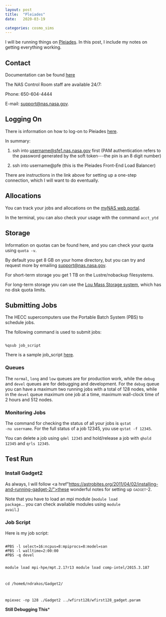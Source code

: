 ```yaml
---
layout: post
title:  "Pleiades"
date:   2020-03-19

categories: cosmo_sims
---
```


I will be running things on <a href="https://www.nas.nasa.gov/hecc/resources/pleiades.html">Pleiades</a>. In this post, I include my notes on getting everything working.

## Contact

Documentation can be found  <a href="https://www.nas.nasa.gov/hecc/support/kb/">here</a>

The NAS Control Room staff are available 24/7:

Phone: 650-604-4444

E-mail: support@nas.nasa.gov.


## Logging On

There is information on how to log-on to Pleiades
<a href="https://www.nas.nasa.gov/hecc/support/kb/91/">here</a>.

In summary:

1) ssh into username@sfe1.nas.nasa.gov first (PAM authentication refers to the password generated by the soft token---the pin is an 8 digit number)

2) ssh into username@pfe (this is the Pleiades Front-End Load Balancer)

There are instructions in the link above for setting up a one-step connection, which I will want to do eventually.

## Allocations

You can track your jobs and allocations on the <a href="https://portal.nas.nasa.gov">myNAS web portal</a>.

In the terminal, you can also check your <a href-="https://www.nas.nasa.gov/hecc/support/kb/job-accounting_171.htmlstandard">usage </a> with the command
<code>acct_ytd</code>

## Storage

Information on quotas can be found
 <a href-="https://www.nas.nasa.gov/hecc/support/kb/quota-policy-on-disk-space-and-files_156.html">here</a>, and you can check your quota using <code>quota -v</code>.

By default you get 8 GB on your home directory, but you can try and request more by emailing support@nas.nasa.gov.

For short-term storage you get 1 TB on the Lustre/nobackup filesystems.

For long-term storage you can use the <a href="https://www.nas.nasa.gov/hecc/support/kb/the-lou-mass-storage-system_371.html">Lou Mass Storage system</a>, which has no disk quota limits.




## Submitting Jobs

The HECC supercomputers use the Portable Batch System (PBS) to schedule jobs.


The following command is used to submit jobs:

<code>
%qsub job_script
</code>

There is a sample job_script <a href="https://www.nas.nasa.gov/hecc/support/kb/sample-pbs-script-for-pleiades_190.html">here</a>.


### Queues

The <code>normal</code>, <code>long</code> and <code>low</code> queues are for production work, while the <code>debug</code> and <code>devel</code> queues are for debugging and development. For the <code>debug</code> queue you can have a maximum two running jobs with a total of 128 nodes, while in the <code>devel</code> queue maximum one job at a time, maximum wall-clock time of 2 hours and 512 nodes.



### Monitoring Jobs

The command for checking the status of all your jobs is  <code>qstat -nu username</code>. For the full status of a job 12345, you use <code>qstat -f 12345</code>.

You can delete a job using <code>qdel 12345</code> and hold/release a job with <code>qhold 12345</code> and <code>qrls 12345</code>.



## Test Run

### Install Gadget2

As always, I will follow <a href"https://astrobites.org/2011/04/02/installing-and-running-gadget-2/">these</a> wonderful notes for setting up <span style="font-variant:small-caps;">gadget-2</span>.

Note that you have to load an mpi module (<code>module load package</code>... you can check available modules using <code>module avail</code>.)

### Job Script

Here is my job script:

<code>
#PBS -l select=16:ncpus=8:mpiprocs=8:model=san
#PBS -l walltime=2:00:00
#PBS -q devel

module load mpi-hpe/mpt.2.17r13
module load comp-intel/2015.3.187

cd /home6/ndrakos/Gadget2/

mpiexec -np 128 ./Gadget2 ../wfirst128/wfirst128_gadget.param
</code>


**Still Debugging This***
